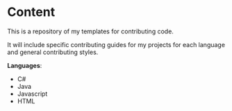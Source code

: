# Content

This is a repository of my templates for contributing code.

It will include specific contributing guides for my projects for each language and general contributing styles.

**Languages**:
- C#
- Java
- Javascript
- HTML
